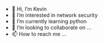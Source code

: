 - 👋 Hi, I’m Kevin
- 👀 I’m interested in network security
- 🌱 I’m currently learning python
- 💞️ I’m looking to collaborate on ...
- 📫 How to reach me ...

<!---
gui-kev/gui-kev is a ✨ special ✨ repository because its `README.md` (this file) appears on your GitHub profile.
You can click the Preview link to take a look at your changes.
--->
